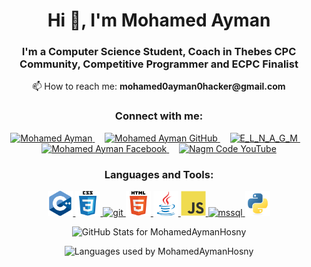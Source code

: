 
<h1 align="center">Hi 👋, I'm Mohamed Ayman</h1>

<h3 align="center">I'm a Computer Science Student, Coach in Thebes CPC Community, Competitive Programmer and ECPC Finalist</h3>

<p align="center">
    📫 How to reach me: <strong>mohamed0ayman0hacker@gmail.com</strong>
    </p>

<h3 align="center">Connect with me:</h3>

<p align="center">
    <a href="https://www.linkedin.com/in/mohamed-ayman-05361a289" target="_blank">
        <img src="https://raw.githubusercontent.com/rahuldkjain/github-profile-readme-generator/master/src/images/icons/Social/linked-in-alt.svg" alt="Mohamed Ayman" height="30" width="40" />
    </a>
    &nbsp;&nbsp;&nbsp;
    <a href="https://github.com/MohamedAymanHosny" target="_blank">
        <img src="https://raw.githubusercontent.com/rahuldkjain/github-profile-readme-generator/master/src/images/icons/Social/github.svg" alt="Mohamed Ayman GitHub" height="30" width="40" />
    </a>
    &nbsp;&nbsp;&nbsp;
    <a href="https://codeforces.com/profile/E_L_N_A_G_M" target="_blank">
        <img src="https://raw.githubusercontent.com/rahuldkjain/github-profile-readme-generator/master/src/images/icons/Social/codeforces.svg" alt="E_L_N_A_G_M" height="30" width="40" />
    </a>
    &nbsp;&nbsp;&nbsp;
    <a href="https://www.facebook.com/profile.php?id=61557630283309&mibextid=ZbWKwL" target="_blank">
        <img src="https://raw.githubusercontent.com/rahuldkjain/github-profile-readme-generator/master/src/images/icons/Social/facebook.svg" alt="Mohamed Ayman Facebook" height="30" width="40" />
    </a>
    &nbsp;&nbsp;&nbsp;
    <a href="https://youtube.com/@nagm_code?si=kgvKB7gctOtB9ppu" target="_blank">
        <img src="https://raw.githubusercontent.com/rahuldkjain/github-profile-readme-generator/master/src/images/icons/Social/youtube.svg" alt="Nagm Code YouTube" height="30" width="40" />
    </a>
</p>

<h3 align="center">Languages and Tools:</h3>
<p align="center"> <a href="https://www.w3schools.com/cpp/" target="_blank" rel="noreferrer"> <img src="https://raw.githubusercontent.com/devicons/devicon/master/icons/cplusplus/cplusplus-original.svg" alt="cplusplus" width="40" height="40"/> </a> <a href="https://www.w3schools.com/css/" target="_blank" rel="noreferrer"> <img src="https://raw.githubusercontent.com/devicons/devicon/master/icons/css3/css3-original-wordmark.svg" alt="css3" width="40" height="40"/> </a> <a href="https://git-scm.com/" target="_blank" rel="noreferrer"> <img src="https://www.vectorlogo.zone/logos/git-scm/git-scm-icon.svg" alt="git" width="40" height="40"/> </a> <a href="https://www.w3.org/html/" target="_blank" rel="noreferrer"> <img src="https://raw.githubusercontent.com/devicons/devicon/master/icons/html5/html5-original-wordmark.svg" alt="html5" width="40" height="40"/> </a> <a href="https://www.java.com" target="_blank" rel="noreferrer"> <img src="https://raw.githubusercontent.com/devicons/devicon/master/icons/java/java-original.svg" alt="java" width="40" height="40"/> </a> <a href="https://developer.mozilla.org/en-US/docs/Web/JavaScript" target="_blank" rel="noreferrer"> <img src="https://raw.githubusercontent.com/devicons/devicon/master/icons/javascript/javascript-original.svg" alt="javascript" width="40" height="40"/> </a> <a href="https://www.microsoft.com/en-us/sql-server" target="_blank" rel="noreferrer"> <img src="https://www.svgrepo.com/show/303229/microsoft-sql-server-logo.svg" alt="mssql" width="40" height="40"/> </a> <a href="https://www.python.org" target="_blank" rel="noreferrer"> <img src="https://raw.githubusercontent.com/devicons/devicon/master/icons/python/python-original.svg" alt="python" width="40" height="40"/> </a> </p>

<p align="center">
    <img src="https://github-readme-stats.vercel.app/api?username=MohamedAymanHosny&show_icons=true&locale=en" alt="GitHub Stats for MohamedAymanHosny" />
</p>

<p align="center">
    <img src="https://github-readme-stats.vercel.app/api/top-langs?username=MohamedAymanHosny&show_icons=true&locale=en&layout=compact&langs_count=2" alt="Languages used by MohamedAymanHosny" />
</p>
